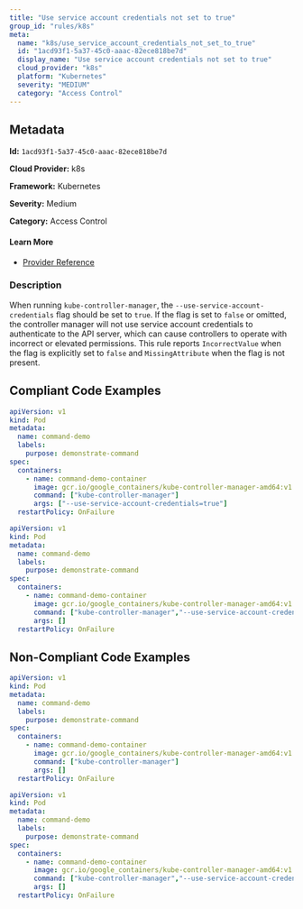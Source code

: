 ```yaml
---
title: "Use service account credentials not set to true"
group_id: "rules/k8s"
meta:
  name: "k8s/use_service_account_credentials_not_set_to_true"
  id: "1acd93f1-5a37-45c0-aaac-82ece818be7d"
  display_name: "Use service account credentials not set to true"
  cloud_provider: "k8s"
  platform: "Kubernetes"
  severity: "MEDIUM"
  category: "Access Control"
---
```

## Metadata

**Id:** `1acd93f1-5a37-45c0-aaac-82ece818be7d`

**Cloud Provider:** k8s

**Framework:** Kubernetes

**Severity:** Medium

**Category:** Access Control

#### Learn More

 - [Provider Reference](https://kubernetes.io/docs/reference/command-line-tools-reference/kube-controller-manager/)

### Description

 When running `kube-controller-manager`, the `--use-service-account-credentials` flag should be set to `true`. If the flag is set to `false` or omitted, the controller manager will not use service account credentials to authenticate to the API server, which can cause controllers to operate with incorrect or elevated permissions. This rule reports `IncorrectValue` when the flag is explicitly set to `false` and `MissingAttribute` when the flag is not present.


## Compliant Code Examples
```yaml
apiVersion: v1
kind: Pod
metadata:
  name: command-demo
  labels:
    purpose: demonstrate-command
spec:
  containers:
    - name: command-demo-container
      image: gcr.io/google_containers/kube-controller-manager-amd64:v1.6.0
      command: ["kube-controller-manager"]
      args: ["--use-service-account-credentials=true"]
  restartPolicy: OnFailure

```

```yaml
apiVersion: v1
kind: Pod
metadata:
  name: command-demo
  labels:
    purpose: demonstrate-command
spec:
  containers:
    - name: command-demo-container
      image: gcr.io/google_containers/kube-controller-manager-amd64:v1.6.0
      command: ["kube-controller-manager","--use-service-account-credentials=true"]
      args: []
  restartPolicy: OnFailure

```
## Non-Compliant Code Examples
```yaml
apiVersion: v1
kind: Pod
metadata:
  name: command-demo
  labels:
    purpose: demonstrate-command
spec:
  containers:
    - name: command-demo-container
      image: gcr.io/google_containers/kube-controller-manager-amd64:v1.6.0
      command: ["kube-controller-manager"]
      args: []
  restartPolicy: OnFailure

```

```yaml
apiVersion: v1
kind: Pod
metadata:
  name: command-demo
  labels:
    purpose: demonstrate-command
spec:
  containers:
    - name: command-demo-container
      image: gcr.io/google_containers/kube-controller-manager-amd64:v1.6.0
      command: ["kube-controller-manager","--use-service-account-credentials=false"]
      args: []
  restartPolicy: OnFailure

```